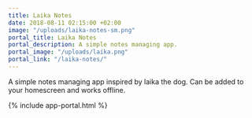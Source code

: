 ```yaml
---
title: Laika Notes
date: 2018-08-11 02:15:00 +02:00
image: "/uploads/laika-notes-sm.png"
portal_title: Laika Notes
portal_description: A simple notes managing app.
portal_image: "/uploads/laika.png"
portal_link: "/laika-notes/"
---
```


A simple notes managing app inspired by laika the dog. Can be added to your homescreen and works offline.

{% include app-portal.html %}